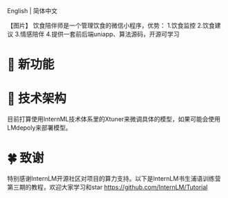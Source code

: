 English | 简体中文


【图片】
饮食陪伴师是一个管理饮食的微信小程序，优势：
1.饮食监控
2.饮食建议
3.情感陪伴
4.提供一套前后端uniapp、算法源码，开源可学习

# 🔆 新功能

# 🔗 技术架构
目前打算使用InternML技术体系里的Xtuner来微调具体的模型，如果可能会使用LMdepoly来部署模型。

# 🍀 致谢
特别感谢InternLM开源社区对项目的算力支持。以下是InternLM书生浦语训练营第三期的教程，欢迎大家学习和star
https://github.com/InternLM/Tutorial
